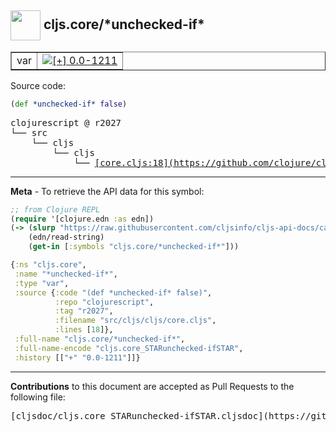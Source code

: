 ## <img width="48px" valign="middle" src="http://i.imgur.com/Hi20huC.png"> cljs.core/\*unchecked-if\*

 <table border="1">
<tr>

<td>var</td>
<td><a href="https://github.com/cljsinfo/cljs-api-docs/tree/0.0-1211"><img valign="middle" alt="[+] 0.0-1211" src="https://img.shields.io/badge/+-0.0--1211-lightgrey.svg"></a> </td>
</tr>
</table>






Source code:

```clj
(def *unchecked-if* false)
```

 <pre>
clojurescript @ r2027
└── src
    └── cljs
        └── cljs
            └── <ins>[core.cljs:18](https://github.com/clojure/clojurescript/blob/r2027/src/cljs/cljs/core.cljs#L18)</ins>
</pre>


---

__Meta__ - To retrieve the API data for this symbol:

```clj
;; from Clojure REPL
(require '[clojure.edn :as edn])
(-> (slurp "https://raw.githubusercontent.com/cljsinfo/cljs-api-docs/catalog/cljs-api.edn")
    (edn/read-string)
    (get-in [:symbols "cljs.core/*unchecked-if*"]))
```

```clj
{:ns "cljs.core",
 :name "*unchecked-if*",
 :type "var",
 :source {:code "(def *unchecked-if* false)",
          :repo "clojurescript",
          :tag "r2027",
          :filename "src/cljs/cljs/core.cljs",
          :lines [18]},
 :full-name "cljs.core/*unchecked-if*",
 :full-name-encode "cljs.core_STARunchecked-ifSTAR",
 :history [["+" "0.0-1211"]]}

```

---

__Contributions__ to this document are accepted as Pull Requests to the following file:

 <pre>
[cljsdoc/cljs.core_STARunchecked-ifSTAR.cljsdoc](https://github.com/cljsinfo/cljs-api-docs/blob/master/cljsdoc/cljs.core_STARunchecked-ifSTAR.cljsdoc)
</pre>

